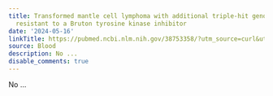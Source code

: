 ```yaml
---
title: Transformed mantle cell lymphoma with additional triple-hit genotypes can be
  resistant to a Bruton tyrosine kinase inhibitor
date: '2024-05-16'
linkTitle: https://pubmed.ncbi.nlm.nih.gov/38753358/?utm_source=curl&utm_medium=rss&utm_campaign=journals&utm_content=7603509&fc=None&ff=20240516181509&v=2.18.0.post9+e462414
source: Blood
description: No ...
disable_comments: true
---
```

No ...